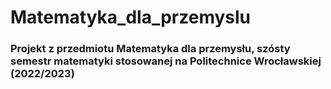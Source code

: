 # Matematyka_dla_przemyslu
### Projekt z przedmiotu Matematyka dla przemysłu, szósty semestr matematyki stosowanej na Politechnice Wrocławskiej (2022/2023)